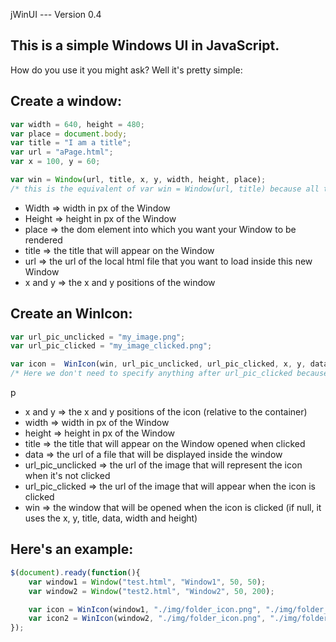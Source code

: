 jWinUI --- Version 0.4

This is a simple Windows UI in JavaScript.
----

How do you use it you might ask? Well it's pretty simple:

Create a window:
----

```Javascript
var width = 640, height = 480;
var place = document.body;
var title = "I am a title";
var url = "aPage.html";
var x = 100, y = 60;

var win = Window(url, title, x, y, width, height, place);
/* this is the equivalent of var win = Window(url, title) because all the rest are default values */
```

- Width => width in px of the Window
- Height => height in px of the Window
- place => the dom element into which you want your Window to be rendered
- title => the title that will appear on the Window
- url => the url of the local html file that you want to load inside this new Window
- x and y => the x and y positions of the window

Create an WinIcon:
----

```Javascript
var url_pic_unclicked = "my_image.png";
var url_pic_clicked = "my_image_clicked.png";

var icon =  WinIcon(win, url_pic_unclicked, url_pic_clicked, x, y, data, title, width, height, place);
/* Here we don't need to specify anything after url_pic_clicked because the varible win already exists, and therefore the icon will use it's data */
```
p
- x and y => the x and y positions of the icon (relative to the container)
- width => width in px of the Window
- height => height in px of the Window
- title => the title that will appear on the Window opened when clicked
- data => the url of a file that will be displayed inside the window
- url_pic_unclicked => the url of the image that will represent the icon when it's not clicked
- url_pic_clicked => the url of the image that will appear when the icon is clicked
- win => the window that will be opened when the icon is clicked (if null, it uses the x, y, title, data, width and height)


Here's an example: 
----

```Javascript
$(document).ready(function(){
	var window1 = Window("test.html", "Window1", 50, 50);
	var window2 = Window("test2.html", "Window2", 50, 200);

	var icon = WinIcon(window1, "./img/folder_icon.png", "./img/folder_icon_clicked.png", 50, 50);
	var icon2 = WinIcon(window2, "./img/folder_icon.png", "./img/folder_icon_clicked.png", 150, 50);
});
```